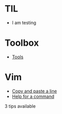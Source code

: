 # TIL

* I am testing

# Toolbox

* [Tools](Toolbox/Tools.md)

# Vim

* [Copy and paste a line](Vim/Copy-and-past-a-line)
* [Help for a command](Vim/Command-help.md)

3 tips available 
